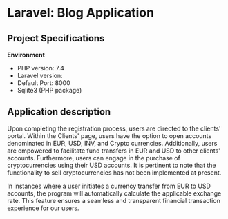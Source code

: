 # Laravel: Blog Application

## Project Specifications

**Environment**
- PHP version: 7.4
- Laravel version:
- Default Port: 8000
- Sqlite3 (PHP package)

## Application description


Upon completing the registration process, users are directed to the clients' portal. Within the Clients' page, users have the option to open accounts denominated in EUR, USD, INV, and Crypto currencies. Additionally, users are empowered to facilitate fund transfers in EUR and USD to other clients' accounts. Furthermore, users can engage in the purchase of cryptocurrencies using their USD accounts. It is pertinent to note that the functionality to sell cryptocurrencies has not been implemented at present.

In instances where a user initiates a currency transfer from EUR to USD accounts, the program will automatically calculate the applicable exchange rate. This feature ensures a seamless and transparent financial transaction experience for our users.
